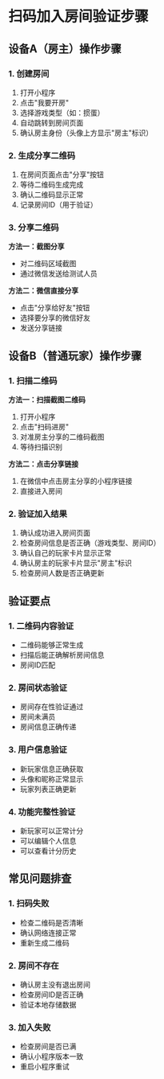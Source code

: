 # 扫码加入房间验证步骤

## 设备A（房主）操作步骤

### 1. 创建房间
1. 打开小程序
2. 点击"我要开房"
3. 选择游戏类型（如：掼蛋）
4. 自动跳转到房间页面
5. 确认房主身份（头像上方显示"房主"标识）

### 2. 生成分享二维码
1. 在房间页面点击"分享"按钮
2. 等待二维码生成完成
3. 确认二维码显示正常
4. 记录房间ID（用于验证）

### 3. 分享二维码
**方法一：截图分享**
- 对二维码区域截图
- 通过微信发送给测试人员

**方法二：微信直接分享**
- 点击"分享给好友"按钮
- 选择要分享的微信好友
- 发送分享链接

## 设备B（普通玩家）操作步骤

### 1. 扫描二维码
**方法一：扫描截图二维码**
1. 打开小程序
2. 点击"扫码进房"
3. 对准房主分享的二维码截图
4. 等待扫描识别

**方法二：点击分享链接**
1. 在微信中点击房主分享的小程序链接
2. 直接进入房间

### 2. 验证加入结果
1. 确认成功进入房间页面
2. 检查房间信息是否正确（游戏类型、房间ID）
3. 确认自己的玩家卡片显示正常
4. 确认房主的玩家卡片显示"房主"标识
5. 检查房间人数是否正确更新

## 验证要点

### 1. 二维码内容验证
- 二维码能够正常生成
- 扫描后能正确解析房间信息
- 房间ID匹配

### 2. 房间状态验证
- 房间存在性验证通过
- 房间未满员
- 房间信息正确传递

### 3. 用户信息验证
- 新玩家信息正确获取
- 头像和昵称正常显示
- 玩家列表正确更新

### 4. 功能完整性验证
- 新玩家可以正常计分
- 可以编辑个人信息
- 可以查看计分历史

## 常见问题排查

### 1. 扫码失败
- 检查二维码是否清晰
- 确认网络连接正常
- 重新生成二维码

### 2. 房间不存在
- 确认房主没有退出房间
- 检查房间ID是否正确
- 验证本地存储数据

### 3. 加入失败
- 检查房间是否已满
- 确认小程序版本一致
- 重启小程序重试